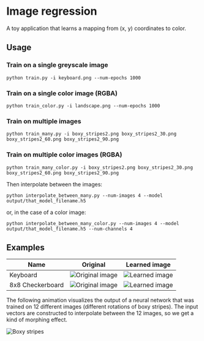 # Image regression

A toy application that learns a mapping from (x, y) coordinates to color.

## Usage

### Train on a single greyscale image
`python train.py -i keyboard.png --num-epochs 1000`

### Train on a single color image (RGBA)
`python train_color.py -i landscape.png --num-epochs 1000`

### Train on multiple images
`python train_many.py -i boxy_stripes2.png boxy_stripes2_30.png boxy_stripes2_60.png boxy_stripes2_90.png`

### Train on multiple color images (RGBA)
`python train_many_color.py -i boxy_stripes2.png boxy_stripes2_30.png boxy_stripes2_60.png boxy_stripes2_90.png`

Then interpolate between the images:

`python interpolate_between_many.py --num-images 4 --model output/that_model_filename.h5`

or, in the case of a color image:

`python interpolate_between_many_color.py --num-images 4 --model output/that_model_filename.h5 --num-channels 4`

## Examples

| Name | Original | Learned image |
| ---- | -------- | ------------- |
| Keyboard | ![Original image](keyboard.png) | ![Learned image](keyboard-learned.gif) |
| 8x8 Checkerboard | ![Original image](chess.png) | ![Learned image](chess-learned.gif) |

The following animation visualizes the output of a neural network that was trained on 12 different images (different rotations of boxy stripes). The input vectors are constructed to interpolate between the 12 images, so we get a kind of morphing effect.

![Boxy stripes](boxy_stripes_interpolation.gif)
